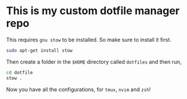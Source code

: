 # This is my custom dotfile manager repo

This requires `gnu stow` to be installed. So make sure to install it first. 

```sh
sudo apt-get install stow

```


Then create a folder in the `$HOME` directory called `dotfiles` and then run,


```sh
cd dotfile
stow .
```

Now you have all the configurations, for `tmux`, `nvim` and `zsh`!
